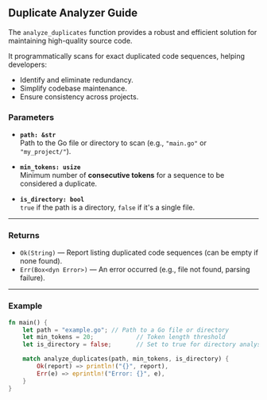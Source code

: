 ## Duplicate Analyzer Guide

The `analyze_duplicates` function provides a robust and efficient solution for maintaining high-quality source code.

It programmatically scans for exact duplicated code sequences, helping developers:
* Identify and eliminate redundancy.
* Simplify codebase maintenance.
* Ensure consistency across projects.

### Parameters

- **`path: &str`**  
  Path to the Go file or directory to scan (e.g., `"main.go"` or `"my_project/"`).

- **`min_tokens: usize`**  
  Minimum number of **consecutive tokens** for a sequence to be considered a duplicate.  

- **`is_directory: bool`**  
  `true` if the path is a directory, `false` if it's a single file.

---

### Returns

- `Ok(String)` — Report listing duplicated code sequences (can be empty if none found).
- `Err(Box<dyn Error>)` — An error occurred (e.g., file not found, parsing failure).

---

### Example

```rust
fn main() {
    let path = "example.go"; // Path to a Go file or directory
    let min_tokens = 20;            // Token length threshold
    let is_directory = false;       // Set to true for directory analysis

    match analyze_duplicates(path, min_tokens, is_directory) {
        Ok(report) => println!("{}", report),
        Err(e) => eprintln!("Error: {}", e),
    }
}
```

